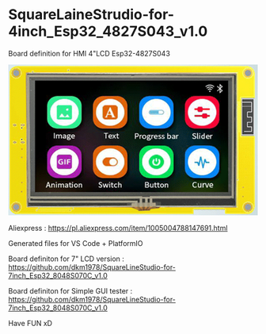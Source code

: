 # SquareLaineStrudio-for-4inch_Esp32_4827S043_v1.0

Board definition for HMI 4"LCD Esp32-4827S043

![alt text](4inch_Esp32_4827S043.png)

Aliexpress : https://pl.aliexpress.com/item/1005004788147691.html

Generated files for VS Code + PlatformIO

Board definiton for 7" LCD version : https://github.com/dkm1978/SquareLineStudio-for-7inch_Esp32_8048S070C_v1.0

Board definiton for Simple GUI tester : https://github.com/dkm1978/SquareLineStudio-for-7inch_Esp32_8048S070C_v1.0



Have FUN xD
